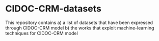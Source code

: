 # CIDOC-CRM-datasets
This repository contains 
a) a list of datasets that have been expressed through CIDOC-CRM model
b) the works that exploit machine-learning techniques for CIDOC-CRM model
